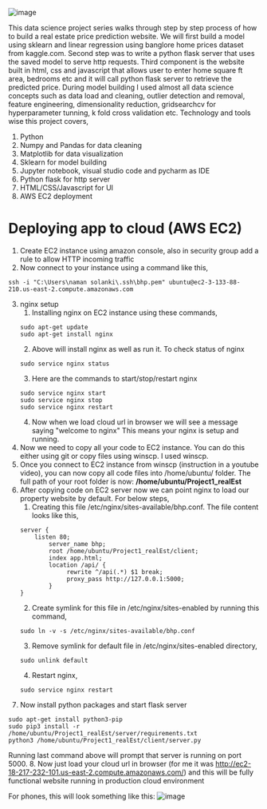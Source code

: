 ![image](https://user-images.githubusercontent.com/67410011/110039061-adbe5400-7d66-11eb-9c6f-f8fe64c70aa7.png)

This data science project series walks through step by step process of how to build a real estate price prediction website. We will first build a model using sklearn and linear regression using banglore home prices dataset from kaggle.com. Second step was to write a python flask server that uses the saved model to serve http requests. Third component is the website built in html, css and javascript that allows user to enter home square ft area, bedrooms etc and it will call python flask server to retrieve the predicted price. During model building I used almost all data science concepts such as data load and cleaning, outlier detection and removal, feature engineering, dimensionality reduction, gridsearchcv for hyperparameter tunning, k fold cross validation etc. Technology and tools wise this project covers,

1. Python
2. Numpy and Pandas for data cleaning
3. Matplotlib for data visualization
4. Sklearn for model building
5. Jupyter notebook, visual studio code and pycharm as IDE
6. Python flask for http server
7. HTML/CSS/Javascript for UI
8. AWS EC2 deployment

# Deploying app to cloud (AWS EC2)

1. Create EC2 instance using amazon console, also in security group add a rule to allow HTTP incoming traffic
2. Now connect to your instance using a command like this,
```
ssh -i "C:\Users\naman solanki\.ssh\bhp.pem" ubuntu@ec2-3-133-88-210.us-east-2.compute.amazonaws.com
```
3. nginx setup
   1. Installing nginx on EC2 instance using these commands,
   ```
   sudo apt-get update
   sudo apt-get install nginx
   ```
   2. Above will install nginx as well as run it. To check status of nginx
   ```
   sudo service nginx status
   ```
   3. Here are the commands to start/stop/restart nginx
   ```
   sudo service nginx start
   sudo service nginx stop
   sudo service nginx restart
   ```
   4. Now when we load cloud url in browser we will see a message saying "welcome to nginx" This means your nginx is setup and running.
4. Now we need to copy all your code to EC2 instance. You can do this either using git or copy files using winscp. I used winscp. 
5. Once you connect to EC2 instance from winscp (instruction in a youtube video), you can now copy all code files into /home/ubuntu/ folder. The full path of your root folder is now: **/home/ubuntu/Project1_realEst**
6.  After copying code on EC2 server now we can point nginx to load our property website by default. For below steps,
    1. Creating this file /etc/nginx/sites-available/bhp.conf. The file content looks like this,
    ```
    server {
	    listen 80;
            server_name bhp;
            root /home/ubuntu/Project1_realEst/client;
            index app.html;
            location /api/ {
                 rewrite ^/api(.*) $1 break;
                 proxy_pass http://127.0.0.1:5000;
            }
    }
    ```
    2. Create symlink for this file in /etc/nginx/sites-enabled by running this command,
    ```
    sudo ln -v -s /etc/nginx/sites-available/bhp.conf
    ```
    3. Remove symlink for default file in /etc/nginx/sites-enabled directory,
    ```
    sudo unlink default
    ```
    4. Restart nginx,
    ```
    sudo service nginx restart
    ```
7. Now install python packages and start flask server
```
sudo apt-get install python3-pip
sudo pip3 install -r /home/ubuntu/Project1_realEst/server/requirements.txt
python3 /home/ubuntu/Project1_realEst/client/server.py
```
Running last command above will prompt that server is running on port 5000.
8. Now just load your cloud url in browser (for me it was http://ec2-18-217-232-101.us-east-2.compute.amazonaws.com/) and this will be fully functional website running in production cloud environment



For phones, this will look something like this:
![image](https://user-images.githubusercontent.com/67410011/110040166-59b46f00-7d68-11eb-8fdb-e2c80ce476ef.png)

